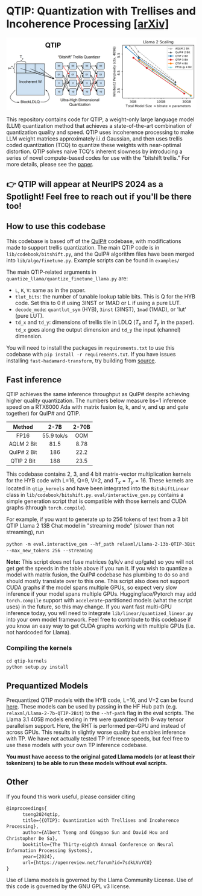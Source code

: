 # QTIP: Quantization with Trellises and Incoherence Processing [[arXiv]](https://arxiv.org/abs/2406.11235)

<img src="assets/qtip_overview.PNG" width="800">

This repository contains code for QTIP, a weight-only large language model (LLM) quantization method that achieves a state-of-the-art combination of quantization quality and speed.
QTIP uses incoherence processing to make LLM weight matrices approximately i.i.d Gaussian, and then uses trellis coded quantization (TCQ) to quantize these weights with near-optimal distortion.
QTIP solves naive TCQ's inherent slowness by introducing a series of novel compute-based codes for use with the "bitshift trellis."
For more details, please see the [paper](https://arxiv.org/abs/2406.11235).

## 👉 QTIP will appear at NeurIPS 2024 as a Spotlight! Feel free to reach out if you'll be there too!

## How to use this codebase

This codebase is based off of the [QuIP#](https://github.com/Cornell-RelaxML/quip-sharp) codebase, with modifications made to support trellis quantization.
The main QTIP code is in `lib/codebook/bitshift.py`, and the QuIP# algorithm files have been merged into `lib/algo/finetune.py`.
Example scripts can be found in `examples/`

The main QTIP-related arguments in `quantize_llama/quantize_finetune_llama.py` are:
- `L`, `K`, `V`: same as in the paper.
- `tlut_bits`: the number of tunable lookup table bits. This is Q for the HYB code. Set this to 0 if using 3INST or 1MAD or L if using a pure LUT.
- `decode_mode`: `quantlut_sym` (HYB), `3inst` (3INST), `1mad` (1MAD), or 'lut' (pure LUT).
- `td_x` and `td_y`: dimensions of trellis tile in LDLQ ($T_x$ and $T_y$ in the paper). `td_x` goes along the output dimension and `td_y` the input (channel) dimension.

You will need to install the packages in `requirements.txt` to use this codebase with `pip install -r requirements.txt`. If you have issues installing `fast-hadamard-transform`, try building from [source](https://github.com/Dao-AILab/fast-hadamard-transform). 

## Fast inference

QTIP achieves the same inference throughput as QuIP# despite achieving higher quality quantization.
The numbers below measure bs=1 inference speed on a RTX6000 Ada with matrix fusion (q, k, and v, and up and gate together) for QuIP# and QTIP.

|    Method   |    2-7B    | 2-70B |
|:-----------:|:----------:|:-----:|
|     FP16    | 55.9 tok/s |  OOM  |
|  AQLM 2 Bit |    81.5    |  8.78 |
| QuIP# 2 Bit |     186    |  22.2 |
|  QTIP 2 Bit |     188    |  23.5 |

This codebase contains 2, 3, and 4 bit matrix-vector multiplication kernels for the HYB code with L=16, Q=9, V=2, and $T_x = T_y = 16$.
These kernels are located in `qtip_kernels` and have been integrated into the `BitshiftLinear` class in `lib/codebook/bitshift.py`.
`eval/interactive_gen.py` contains a simple generation script that is compatible with those kernels and CUDA graphs (through `torch.compile`).

For example, if you want to generate up to 256 tokens of text from a 3 bit QTIP Llama 2 13B Chat model in "streaming mode" (slower than not streaming), run

`python -m eval.interactive_gen --hf_path relaxml/Llama-2-13b-QTIP-3Bit --max_new_tokens 256 --streaming`

**Note:** This script does not fuse matrices (q/k/v and up/gate) so you will not get get the speeds in the table above if you run it.
If you wish to quantize a model with matrix fusion, the QuIP# codebase has plumbing to do so and should mostly translate over to this one.
This script also does not support CUDA graphs if the model spans multiple GPUs, so expect very slow inference if your model spans multiple GPUs. 
Huggingface/Pytorch may add `torch.compile` support with `accelerate`-partitioned models (what the script uses) in the future, so this may change. 
If you want fast multi-GPU inference today, you will need to integrate `lib/linear/quantized_linear.py` into your own model framework.
Feel free to contribute to this codebase if you know an easy way to get CUDA graphs working with multiple GPUs (i.e. not hardcoded for Llama).

### Compiling the kernels

```
cd qtip-kernels
python setup.py install
```

## Prequantized Models

Prequantized QTIP models with the HYB code, L=16, and V=2 can be found [here](https://huggingface.co/collections/relaxml/qtip-quantized-models-66fa253ad3186746f4b62803). These models can be used by passing in the HF Hub path (e.g. `relaxml/Llama-2-7b-QTIP-2Bit`) to the `--hf-path` flag in the eval scripts. The Llama 3.1 405B models ending in `TP8` were quantized with 8-way tensor parallelism support. Here, the RHT is performed per-GPU and instead of across GPUs. This results in slightly worse quality but enables inference with TP. We have not actually tested TP inference speeds, but feel free to use these models with your own TP inference codebase.

**You must have access to the original gated Llama models (or at least their tokenizers) to be able to run these models without eval scripts.** 

## Other

If you found this work useful, please consider citing
```
@inproceedings{
      tseng2024qtip,
      title={{QTIP}: Quantization with Trellises and Incoherence Processing},
      author={Albert Tseng and Qingyao Sun and David Hou and Christopher De Sa},
      booktitle={The Thirty-eighth Annual Conference on Neural Information Processing Systems},
      year={2024},
      url={https://openreview.net/forum?id=7sdkLVuYCU}
}
```

Use of Llama models is governed by the Llama Community License. Use of this code is governed by the GNU GPL v3 license.
